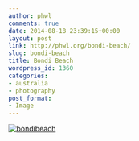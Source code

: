 ```yaml
---
author: phwl
comments: true
date: 2014-08-18 23:39:15+00:00
layout: post
link: http://phwl.org/bondi-beach/
slug: bondi-beach
title: Bondi Beach
wordpress_id: 1360
categories:
- australia
- photography
post_format:
- Image
---
```


[![bondibeach](http://phwl.org/wp-content/uploads/2014/08/bondibeach-1024x452.jpg)](http://phwl.org/wp-content/uploads/2014/08/bondibeach.jpg)
